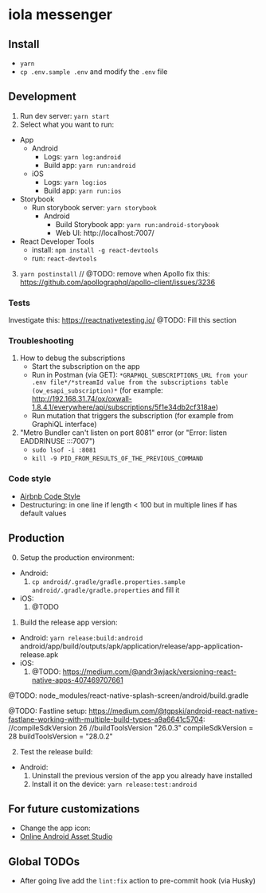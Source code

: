 # iola messenger


## Install
  - `yarn`
  - `cp .env.sample .env` and modify the `.env` file


## Development
1) Run dev server: `yarn start`
2) Select what you want to run:
  - App
    - Android
      - Logs: `yarn log:android`
      - Build app: `yarn run:android`
    - iOS
      - Logs: `yarn log:ios`
      - Build app: `yarn run:ios`
  - Storybook
    - Run storybook server: `yarn storybook`
      - Android
        - Build Storybook app: `yarn run:android-storybook`
        - Web UI: http://localhost:7007/
  - React Developer Tools
    - install: `npm install -g react-devtools`
    - run: `react-devtools`
3) `yarn postinstall` // @TODO: remove when Apollo fix this: https://github.com/apollographql/apollo-client/issues/3236

### Tests
Investigate this: https://reactnativetesting.io/
@TODO: Fill this section

### Troubleshooting
1. How to debug the subscriptions
   - Start the subscription on the app
   - Run in Postman (via GET): `*GRAPHQL_SUBSCRIPTIONS_URL from your .env file*/*streamId value from the subscriptions table (ow_esapi_subscription)*` (for example: http://192.168.31.74/ox/oxwall-1.8.4.1/everywhere/api/subscriptions/5f1e34db2cf318ae)
   - Run mutation that triggers the subscription (for example from GraphiQL interface)
2. "Metro Bundler can't listen on port 8081" error (or "Error: listen EADDRINUSE :::7007")
   - `sudo lsof -i :8081`
   - `kill -9 PID_FROM_RESULTS_OF_THE_PREVIOUS_COMMAND`

### Code style
  - [Airbnb Code Style](https://github.com/airbnb/javascript)
  - Destructuring: in one line if length < 100 but in multiple lines if has default values


## Production
0) Setup the production environment:
  - Android:
    1) `cp android/.gradle/gradle.properties.sample android/.gradle/gradle.properties` and fill it
  - iOS:
    1) @TODO
1) Build the release app version:
  - Android: `yarn release:build:android`
android/app/build/outputs/apk/application/release/app-application-release.apk
  - iOS:
      1) @TODO: https://medium.com/@andr3wjack/versioning-react-native-apps-407469707661
      
  @TODO: node_modules/react-native-splash-screen/android/build.gradle
  
  @TODO: Fastline setup: https://medium.com/@tgpski/android-react-native-fastlane-working-with-multiple-build-types-a9a6641c5704:
    //compileSdkVersion 26
    //buildToolsVersion "26.0.3"
    compileSdkVersion = 28
    buildToolsVersion = "28.0.2"

2) Test the release build:
  - Android:
    1) Uninstall the previous version of the app you already have installed
    2) Install it on the device: `yarn release:test:android`

## For future customizations
  - Change the app icon:
  - [Online Android Asset Studio](http://romannurik.github.io/AndroidAssetStudio/icons-launcher.html#foreground.type=clipart&foreground.clipart=android&foreground.space.trim=1&foreground.space.pad=0.25&foreColor=rgba(96%2C%20125%2C%20139%2C%200)&backColor=rgb(68%2C%20138%2C%20255)&crop=0&backgroundShape=square&effects=none&name=ic_launcher)


## Global TODOs
  - After going live add the `lint:fix` action to pre-commit hook (via Husky)
